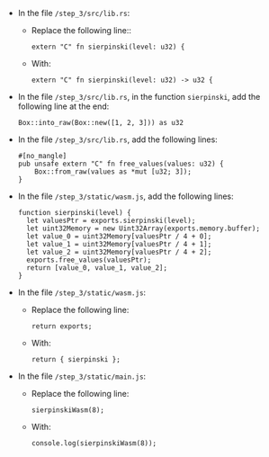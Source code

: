 * In the file `/step_3/src/lib.rs`:

  * Replace the following line::

        extern "C" fn sierpinski(level: u32) {

  * With:

        extern "C" fn sierpinski(level: u32) -> u32 {

* In the file `/step_3/src/lib.rs`, in the function `sierpinski`, add the following line at the end:

      Box::into_raw(Box::new([1, 2, 3])) as u32

* In the file `/step_3/src/lib.rs`, add the following lines:

      #[no_mangle]
      pub unsafe extern "C" fn free_values(values: u32) {
          Box::from_raw(values as *mut [u32; 3]);
      }

* In the file `/step_3/static/wasm.js`, add the following lines:

      function sierpinski(level) {
        let valuesPtr = exports.sierpinski(level);
        let uint32Memory = new Uint32Array(exports.memory.buffer);
        let value_0 = uint32Memory[valuesPtr / 4 + 0];
        let value_1 = uint32Memory[valuesPtr / 4 + 1];
        let value_2 = uint32Memory[valuesPtr / 4 + 2];
        exports.free_values(valuesPtr);
        return [value_0, value_1, value_2];
      }

* In the file `/step_3/static/wasm.js`:

  * Replace the following line:
   
        return exports;

  * With:
  
        return { sierpinski };

* In the file `/step_3/static/main.js`:

  * Replace the following line:
   
        sierpinskiWasm(8);

  * With:
  
        console.log(sierpinskiWasm(8));